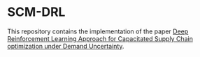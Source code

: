 # SCM-DRL

This repository contains the implementation of the paper [Deep Reinforcement Learning Approach for Capacitated Supply Chain optimization under Demand Uncertainty](https://ieeexplore.ieee.org/document/8997498).

